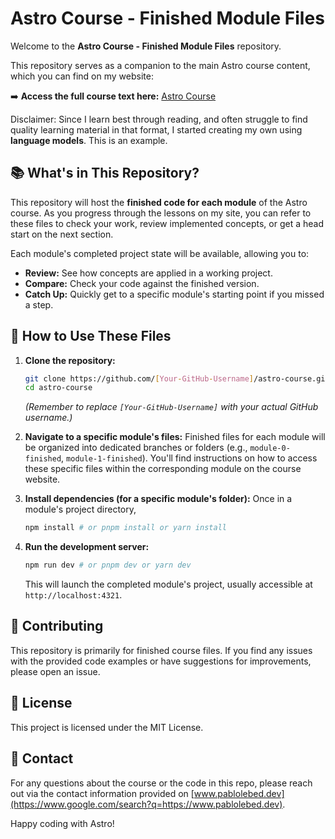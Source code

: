 # Astro Course - Finished Module Files

Welcome to the **Astro Course - Finished Module Files** repository.

This repository serves as a companion to the main Astro course content, which you can find on my website:

➡️ **Access the full course text here:** [Astro Course](https://www.pablolebed.dev/resources/courses/astro/astro/)

Disclaimer: Since I learn best through reading, and often struggle to find quality learning material in that format, I started creating my own using **language models**. This is an example.

## 📚 What's in This Repository?

This repository will host the **finished code for each module** of the Astro course. As you progress through the lessons on my site, you can refer to these files to check your work, review implemented concepts, or get a head start on the next section.

Each module's completed project state will be available, allowing you to:

- **Review:** See how concepts are applied in a working project.
- **Compare:** Check your code against the finished version.
- **Catch Up:** Quickly get to a specific module's starting point if you missed a step.

## 🚀 How to Use These Files

1. **Clone the repository:**
   
    ```bash
    git clone https://github.com/[Your-GitHub-Username]/astro-course.git
    cd astro-course
    ```
    
    *(Remember to replace `[Your-GitHub-Username]` with your actual GitHub username.)*
    
3. **Navigate to a specific module's files:**
Finished files for each module will be organized into dedicated branches or folders (e.g., `module-0-finished`, `module-1-finished`). You'll find instructions on how to access these specific files within the corresponding module on the course website.

4. **Install dependencies (for a specific module's folder):**
Once in a module's project directory,

    ```bash
    npm install # or pnpm install or yarn install
   ```
    
5. **Run the development server:**

    ```bash
    npm run dev # or pnpm dev or yarn dev
    ```
    
    This will launch the completed module's project, usually accessible at `http://localhost:4321`.
    

## 🤝 Contributing

This repository is primarily for finished course files. If you find any issues with the provided code examples or have suggestions for improvements, please open an issue.


## 📄 License

This project is licensed under the MIT License.


## 📧 Contact

For any questions about the course or the code in this repo, please reach out via the contact information provided on [www.pablolebed.dev](https://www.google.com/search?q=https://www.pablolebed.dev).

Happy coding with Astro!
